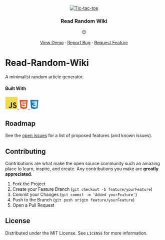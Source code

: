 <!-- PROJECT LOGO -->
<br />
<p align="center">
  <a href="https://commons.wikimedia.org/wiki/Main_Page" target="_blank"> <img src="https://upload.wikimedia.org/wikipedia/commons/7/77/Wikipedia_svg_logo.svg" alt="Tic-tac-toe" width="250" height="200"/> </a> 
  </a>


  <h3 align="center">Read Random Wiki</h3>

  <p align="center">
    😉
    <br />
    <br />
    <a href="https://rustyxlol.github.io/Read-Random-Wiki/">View Demo</a>
    ·
    <a href="https://github.com/rustyxlol/Read-Random-Wiki/issues">Report Bug</a>
    ·
    <a href="https://github.com/rustyxlol/Read-Random-Wiki/issues">Request Feature</a>
  </p>
</p>



# Read-Random-Wiki

A minimalist random article generator.  



#### Built With

<a href="https://developer.mozilla.org/en-US/docs/Web/JavaScript" target="_blank"> <img src="https://raw.githubusercontent.com/devicons/devicon/master/icons/javascript/javascript-original.svg" alt="javascript" width="40" height="40"/> </a>
<a href="https://www.w3.org/html/" target="_blank"> <img src="https://raw.githubusercontent.com/devicons/devicon/master/icons/html5/html5-original.svg" alt="html5" width="30" height="30"/> </a> 
<a href="https://www.w3schools.com/css/" target="_blank"> <img src="https://raw.githubusercontent.com/devicons/devicon/master/icons/css3/css3-original.svg" alt="css3" width="30" height="30"/> </a> 

## Roadmap

See the [open issues](https://github.com/rustyxlol/Read-Random-Wiki/issues) for a list of proposed features (and known issues).

## Contributing

Contributions are what make the open source community such an amazing place to learn, inspire, and create. Any contributions you make are **greatly appreciated**.

1. Fork the Project
2. Create your Feature Branch (`git checkout -b feature/yourFeature`)
3. Commit your Changes (`git commit -m 'Added yourFeature'`)
4. Push to the Branch (`git push origin feature/yourFeature`)
5. Open a Pull Request


## License

Distributed under the MIT License. See `LICENSE` for more information.
